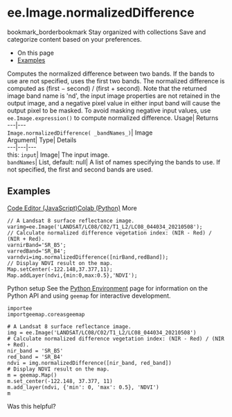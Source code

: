  
#  ee.Image.normalizedDifference
bookmark_borderbookmark Stay organized with collections  Save and categorize content based on your preferences.
  * On this page
  * [Examples](https://developers.google.com/earth-engine/apidocs/ee-image-normalizeddifference#examples)


Computes the normalized difference between two bands. If the bands to use are not specified, uses the first two bands. The normalized difference is computed as (first − second) / (first + second). Note that the returned image band name is 'nd', the input image properties are not retained in the output image, and a negative pixel value in either input band will cause the output pixel to be masked. To avoid masking negative input values, use `ee.Image.expression()` to compute normalized difference. 
Usage| Returns  
---|---  
`Image.normalizedDifference( _bandNames_)`| Image  
Argument| Type| Details  
---|---|---  
this: `input`| Image| The input image.  
`bandNames`| List, default: null| A list of names specifying the bands to use. If not specified, the first and second bands are used.  
## Examples
[Code Editor (JavaScript)](https://developers.google.com/earth-engine/apidocs/ee-image-normalizeddifference#code-editor-javascript-sample)[Colab (Python)](https://developers.google.com/earth-engine/apidocs/ee-image-normalizeddifference#colab-python-sample) More
```
// A Landsat 8 surface reflectance image.
varimg=ee.Image('LANDSAT/LC08/C02/T1_L2/LC08_044034_20210508');
// Calculate normalized difference vegetation index: (NIR - Red) / (NIR + Red).
varnirBand='SR_B5';
varredBand='SR_B4';
varndvi=img.normalizedDifference([nirBand,redBand]);
// Display NDVI result on the map.
Map.setCenter(-122.148,37.377,11);
Map.addLayer(ndvi,{min:0,max:0.5},'NDVI');
```
Python setup
See the [ Python Environment](https://developers.google.com/earth-engine/guides/python_install) page for information on the Python API and using `geemap` for interactive development.
```
importee
importgeemap.coreasgeemap
```
```
# A Landsat 8 surface reflectance image.
img = ee.Image('LANDSAT/LC08/C02/T1_L2/LC08_044034_20210508')
# Calculate normalized difference vegetation index: (NIR - Red) / (NIR + Red).
nir_band = 'SR_B5'
red_band = 'SR_B4'
ndvi = img.normalizedDifference([nir_band, red_band])
# Display NDVI result on the map.
m = geemap.Map()
m.set_center(-122.148, 37.377, 11)
m.add_layer(ndvi, {'min': 0, 'max': 0.5}, 'NDVI')
m
```

Was this helpful?
